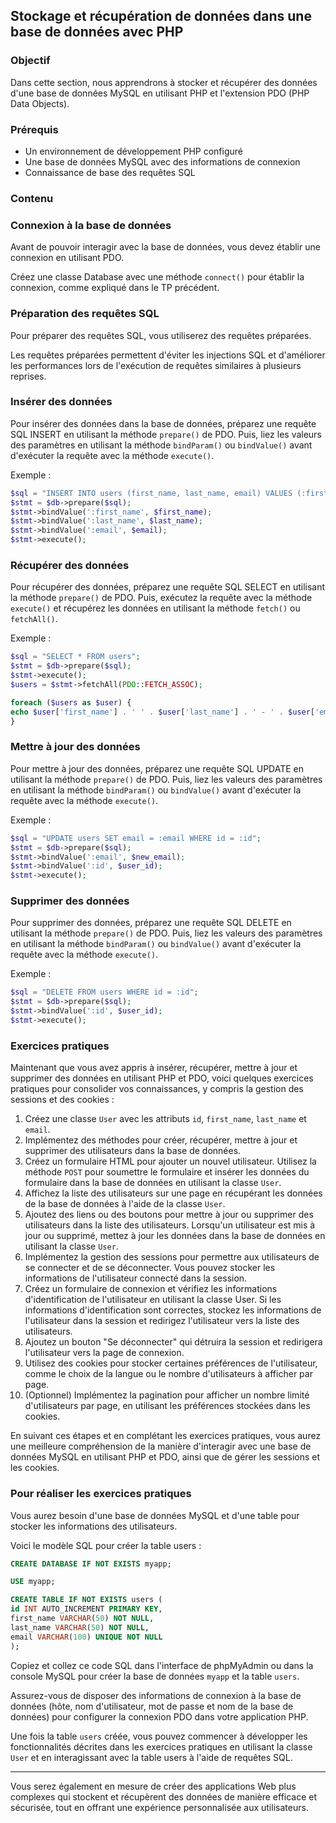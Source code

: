 ## Stockage et récupération de données dans une base de données avec PHP

### Objectif
Dans cette section, nous apprendrons à stocker et récupérer des données d'une base de données MySQL en utilisant PHP et l'extension PDO (PHP Data Objects).

### Prérequis
- Un environnement de développement PHP configuré
- Une base de données MySQL avec des informations de connexion
- Connaissance de base des requêtes SQL

### Contenu
### Connexion à la base de données
Avant de pouvoir interagir avec la base de données, vous devez établir une connexion en utilisant PDO.

Créez une classe Database avec une méthode `connect()` pour établir la connexion, comme expliqué dans le TP précédent.

### Préparation des requêtes SQL
Pour préparer des requêtes SQL, vous utiliserez des requêtes préparées. 

Les requêtes préparées permettent d'éviter les injections SQL et d'améliorer les performances lors de l'exécution de requêtes similaires à plusieurs reprises.

### Insérer des données
Pour insérer des données dans la base de données, préparez une requête SQL INSERT en utilisant la méthode `prepare()` de PDO. 
Puis, liez les valeurs des paramètres en utilisant la méthode `bindParam()` ou `bindValue()` avant d'exécuter la requête avec la méthode `execute()`.

Exemple :

```php
$sql = "INSERT INTO users (first_name, last_name, email) VALUES (:first_name, :last_name, :email)";
$stmt = $db->prepare($sql);
$stmt->bindValue(':first_name', $first_name);
$stmt->bindValue(':last_name', $last_name);
$stmt->bindValue(':email', $email);
$stmt->execute();
```

### Récupérer des données
Pour récupérer des données, préparez une requête SQL SELECT en utilisant la méthode `prepare()` de PDO. 
Puis, exécutez la requête avec la méthode `execute()` et récupérez les données en utilisant la méthode `fetch()` ou `fetchAll()`.

Exemple :

```php
$sql = "SELECT * FROM users";
$stmt = $db->prepare($sql);
$stmt->execute();
$users = $stmt->fetchAll(PDO::FETCH_ASSOC);

foreach ($users as $user) {
echo $user['first_name'] . ' ' . $user['last_name'] . ' - ' . $user['email'] . '<br>';
}
```

### Mettre à jour des données
Pour mettre à jour des données, préparez une requête SQL UPDATE en utilisant la méthode `prepare()` de PDO. 
Puis, liez les valeurs des paramètres en utilisant la méthode `bindParam()` ou `bindValue()` avant d'exécuter la requête avec la méthode `execute()`.

Exemple :

```php
$sql = "UPDATE users SET email = :email WHERE id = :id";
$stmt = $db->prepare($sql);
$stmt->bindValue(':email', $new_email);
$stmt->bindValue(':id', $user_id);
$stmt->execute();
```

### Supprimer des données
Pour supprimer des données, préparez une requête SQL DELETE en utilisant la méthode `prepare()` de PDO. 
Puis, liez les valeurs des paramètres en utilisant la méthode `bindParam()` ou `bindValue()` avant d'exécuter la requête avec la méthode `execute()`.

Exemple :

```php
$sql = "DELETE FROM users WHERE id = :id";
$stmt = $db->prepare($sql);
$stmt->bindValue(':id', $user_id);
$stmt->execute();
```
### Exercices pratiques
   
Maintenant que vous avez appris à insérer, récupérer, mettre à jour et supprimer des données en utilisant PHP et PDO, voici quelques exercices pratiques pour consolider vos connaissances, y compris la gestion des sessions et des cookies :

1) Créez une classe `User` avec les attributs `id`, `first_name`, `last_name` et `email`.
2) Implémentez des méthodes pour créer, récupérer, mettre à jour et supprimer des utilisateurs dans la base de données.
3) Créez un formulaire HTML pour ajouter un nouvel utilisateur. Utilisez la méthode `POST` pour soumettre le formulaire et insérer les données du formulaire dans la base de données en utilisant la classe `User`.
4) Affichez la liste des utilisateurs sur une page en récupérant les données de la base de données à l'aide de la classe `User`. 
5) Ajoutez des liens ou des boutons pour mettre à jour ou supprimer des utilisateurs dans la liste des utilisateurs. Lorsqu'un utilisateur est mis à jour ou supprimé, mettez à jour les données dans la base de données en utilisant la classe `User`. 
6) Implémentez la gestion des sessions pour permettre aux utilisateurs de se connecter et de se déconnecter. Vous pouvez stocker les informations de l'utilisateur connecté dans la session. 
7) Créez un formulaire de connexion et vérifiez les informations d'identification de l'utilisateur en utilisant la classe User. Si les informations d'identification sont correctes, stockez les informations de l'utilisateur dans la session et redirigez l'utilisateur vers la liste des utilisateurs. 
8) Ajoutez un bouton "Se déconnecter" qui détruira la session et redirigera l'utilisateur vers la page de connexion. 
9) Utilisez des cookies pour stocker certaines préférences de l'utilisateur, comme le choix de la langue ou le nombre d'utilisateurs à afficher par page.
10) (Optionnel) Implémentez la pagination pour afficher un nombre limité d'utilisateurs par page, en utilisant les préférences stockées dans les cookies.

En suivant ces étapes et en complétant les exercices pratiques, vous aurez une meilleure compréhension de la manière d'interagir avec une base de données MySQL en utilisant PHP et PDO, ainsi que de gérer les sessions et les cookies. 

### Pour réaliser les exercices pratiques

Vous aurez besoin d'une base de données MySQL et d'une table pour stocker les informations des utilisateurs. 

Voici le modèle SQL pour créer la table users :

```sql
CREATE DATABASE IF NOT EXISTS myapp;

USE myapp;

CREATE TABLE IF NOT EXISTS users (
id INT AUTO_INCREMENT PRIMARY KEY,
first_name VARCHAR(50) NOT NULL,
last_name VARCHAR(50) NOT NULL,
email VARCHAR(100) UNIQUE NOT NULL
);
```

Copiez et collez ce code SQL dans l'interface de phpMyAdmin ou dans la console MySQL pour créer la base de données `myapp` et la table `users`. 

Assurez-vous de disposer des informations de connexion à la base de données (hôte, nom d'utilisateur, mot de passe et nom de la base de données) pour configurer la connexion PDO dans votre application PHP.

Une fois la table `users` créée, vous pouvez commencer à développer les fonctionnalités décrites dans les exercices pratiques en utilisant la classe `User` et en interagissant avec la table users à l'aide de requêtes SQL.

---
Vous serez également en mesure de créer des applications Web plus complexes qui stockent et récupèrent des données de manière efficace et sécurisée, tout en offrant une expérience personnalisée aux utilisateurs.
